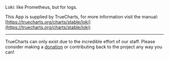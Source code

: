 Loki: like Prometheus, but for logs.

This App is supplied by TrueCharts, for more information visit the manual: [https://truecharts.org/charts/stable/loki](https://truecharts.org/charts/stable/loki)

---

TrueCharts can only exist due to the incredible effort of our staff.
Please consider making a [donation](https://truecharts.org/sponsor) or contributing back to the project any way you can!
